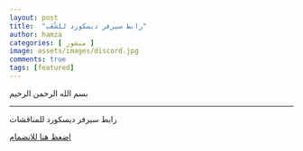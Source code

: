 ```yaml
---
layout: post
title:  "رابط سيرفر ديسكورد للشُعَب"
author: hamza
categories: [ منشور ]
image: assets/images/discord.jpg
comments: true
tags: [featured]
---
```


بسم الله الرحمن الرحيم 
<hr>
رابط سيرفر ديسكورد للمناقشات 

[اضغظ هنا للانضمام](https://discord.gg/QWVhKwQ2Mz)
